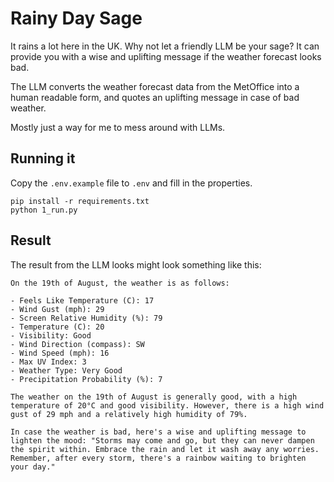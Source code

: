 # Rainy Day Sage
It rains a lot here in the UK. Why not let a friendly LLM be your sage? It can provide you with a wise 
and uplifting message if the weather forecast looks bad.

The LLM converts the weather forecast data from the MetOffice into a human readable form, and
quotes an uplifting message in case of bad weather.

Mostly just a way for me to mess around with LLMs.

## Running it
Copy the `.env.example` file to `.env` and fill in the properties.

```
pip install -r requirements.txt
python 1_run.py
```

## Result

The result from the LLM looks might look something like this:

```
On the 19th of August, the weather is as follows:

- Feels Like Temperature (C): 17
- Wind Gust (mph): 29
- Screen Relative Humidity (%): 79
- Temperature (C): 20
- Visibility: Good
- Wind Direction (compass): SW
- Wind Speed (mph): 16
- Max UV Index: 3
- Weather Type: Very Good
- Precipitation Probability (%): 7

The weather on the 19th of August is generally good, with a high temperature of 20°C and good visibility. However, there is a high wind gust of 29 mph and a relatively high humidity of 79%. 

In case the weather is bad, here's a wise and uplifting message to lighten the mood: "Storms may come and go, but they can never dampen the spirit within. Embrace the rain and let it wash away any worries. Remember, after every storm, there's a rainbow waiting to brighten your day."
```